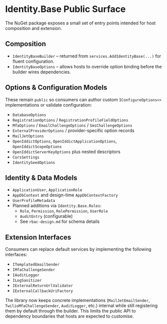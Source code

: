# Identity.Base Public Surface

The NuGet package exposes a small set of entry points intended for host composition and extension.

## Composition
- `IdentityBaseBuilder` – returned from `services.AddIdentityBase(...)` for fluent configuration.
- `IdentityBaseOptions` – allows hosts to override option binding before the builder wires dependencies.

## Options & Configuration Models
These remain `public` so consumers can author custom `IConfigureOptions<>` implementations or validate configuration:
- `DatabaseOptions`
- `RegistrationOptions` / `RegistrationProfileFieldOptions`
- `MfaOptions` / `EmailChallengeOptions` / `SmsChallengeOptions`
- `ExternalProviderOptions` / provider-specific option records
- `MailJetOptions`
- `OpenIddictOptions`, `OpenIddictApplicationOptions`, `OpenIddictScopeOptions`
- `OpenIddictServerKeyOptions` plus nested descriptors
- `CorsSettings`
- `IdentitySeedOptions`

## Identity & Data Models
- `ApplicationUser`, `ApplicationRole`
- `AppDbContext` and design-time `AppDbContextFactory`
- `UserProfileMetadata`
- Planned additions via `Identity.Base.Roles`:
  - `Role`, `Permission`, `RolePermission`, `UserRole`
  - `AuditEntry` (configurable)
  - See `rbac-design.md` for schema details

## Extension Interfaces
Consumers can replace default services by implementing the following interfaces:
- `ITemplatedEmailSender`
- `IMfaChallengeSender`
- `IAuditLogger`
- `ILogSanitizer`
- `IExternalReturnUrlValidator`
- `IExternalCallbackUriFactory`

The library now keeps concrete implementations (`MailJetEmailSender`, `TwilioMfaChallengeSender`, `AuditLogger`, etc.) internal while still registering them by default through the builder. This limits the public API to dependency boundaries that hosts are expected to customise.
